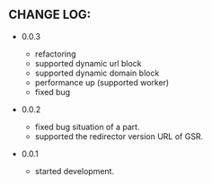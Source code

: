 CHANGE LOG:
-----------

- 0.0.3
  - refactoring
  - supported dynamic url block
  - supported dynamic domain block
  - performance up (supported worker)
  - fixed bug

- 0.0.2
  - fixed bug situation of a part.
  - supported the redirector version URL of GSR.

- 0.0.1
  - started development.

